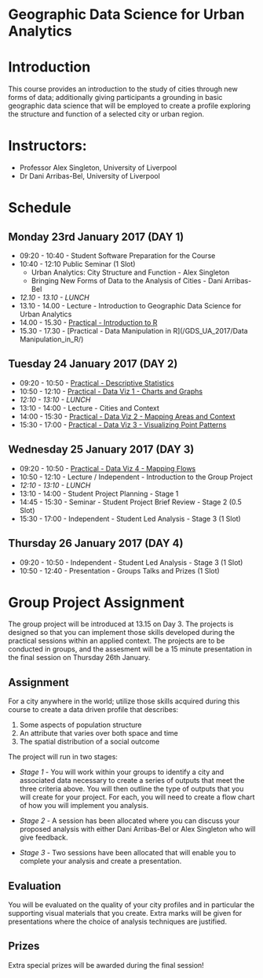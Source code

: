 # Geographic Data Science for Urban Analytics


# Introduction
This course provides an introduction to the study of cities through new forms of data; additionally giving participants a grounding in basic geographic data science that will be employed to create a profile exploring the structure and function of a selected city or urban region.

# Instructors:
* Professor Alex Singleton, University of Liverpool
* Dr Dani Arribas-Bel, University of Liverpool

# Schedule

## Monday 23rd January 2017 (DAY 1)
* 09:20 - 10:40 - Student Software Preparation for the Course
* 10:40 - 12:10 Public Seminar (1 Slot)
    * Urban Analytics: City Structure and Function - Alex Singleton
    * Bringing New Forms of Data to the Analysis of Cities - Dani Arribas-Bel
* _12.10 - 13.10 - LUNCH_
* 13.10 - 14.00 - Lecture - Introduction to Geographic Data Science for Urban Analytics
* 14.00 - 15.30 - [Practical - Introduction to R](/GDS_UA_2017/Introduction_to_R/)
* 15.30 - 17.30 - [Practical - Data Manipulation in R](/GDS_UA_2017/Data Manipulation_in_R/)

## Tuesday 24 January 2017 (DAY 2)
* 09:20 - 10:50 - [Practical - Descriptive Statistics](/GDS_UA_2017/Descriptive_statistics/)
* 10:50 - 12:10 - [Practical - Data Viz 1 - Charts and Graphs](/GDS_UA_2017/Charts_and_Graphs/)
* _12:10 - 13:10 - LUNCH_
* 13:10 - 14:00 - Lecture - Cities and Context
* 14:00 - 15:30 - [Practical - Data Viz 2 - Mapping Areas and Context](/GDS_UA_2017/Mapping_Areas_and_Context/)
* 15:30 - 17:00 - [Practical - Data Viz 3 - Visualizing Point Patterns](/GDS_UA_2017/Visualizing_Point_Patterns/)

## Wednesday 25 January 2017 (DAY 3)
* 09:20 - 10:50 - [Practical - Data Viz 4 - Mapping Flows](/GDS_UA_2017/Mapping_Flows/)
* 10:50 - 12:10 - Lecture / Independent - Introduction to the Group Project
* _12:10 - 13:10 - LUNCH_
* 13:10 - 14:00 -  Student Project Planning - Stage 1
* 14:45 - 15:30 - Seminar - Student Project Brief Review - Stage 2 (0.5 Slot)
* 15:30 - 17:00 - Independent - Student Led Analysis - Stage 3 (1 Slot)

## Thursday 26 January 2017 (DAY 4)
* 09:20 - 10:50 - Independent - Student Led Analysis - Stage 3 (1 Slot)
* 10:50 - 12:40 - Presentation - Groups Talks and Prizes (1 Slot)

# Group Project Assignment

The group project will be introduced at 13.15 on Day 3. The projects is designed so that you can implement those skills developed during the practical sessions within an applied context. The projects are to be conducted in groups, and the assesment will be a 15 minute presentation in the final session on Thursday 26th January. 

## Assignment 

For a city anywhere in the world; utilize those skills acquired during this course to create a data driven profile that describes:

1. Some aspects of population structure
2. An attribute that varies over both space and time
3. The spatial distribution of a social outcome

The project will run in two stages:

* _Stage 1_ - You will work within your groups to identify a city and associated data necessary to create a series of outputs that meet the three criteria above. You will then outline the type of outputs that you will create for your project. For each, you will need to create a flow chart of how you will implement you analysis.

* _Stage 2_ - A session has been allocated where you can discuss your proposed analysis with either Dani Arribas-Bel or Alex Singleton who will give feedback.

* _Stage 3_ - Two sessions have been allocated that will enable you to complete your analysis and create a presentation.

## Evaluation

You will be evaluated on the quality of your city profiles and in particular the supporting visual materials that you create. Extra marks will be given for presentations where the choice of analysis techniques are justified.

## Prizes

Extra special prizes will be awarded during the final session!